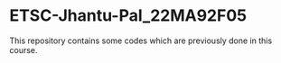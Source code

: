 # ETSC-Jhantu-Pal_22MA92F05
This repository contains some codes which are previously done in this course. 
